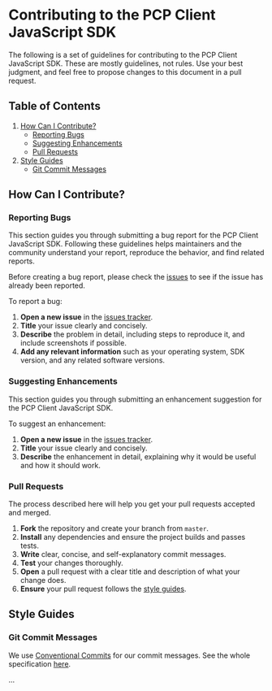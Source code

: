 # Contributing to the PCP Client JavaScript SDK

The following is a set of guidelines for contributing to the PCP Client JavaScript SDK. These are mostly guidelines, not rules. Use your best judgment, and feel free to propose changes to this document in a pull request.

## Table of Contents

1. [How Can I Contribute?](#how-can-i-contribute)
   - [Reporting Bugs](#reporting-bugs)
   - [Suggesting Enhancements](#suggesting-enhancements)
   - [Pull Requests](#pull-requests)
2. [Style Guides](#style-guides)
   - [Git Commit Messages](#git-commit-messages)

## How Can I Contribute?

### Reporting Bugs

This section guides you through submitting a bug report for the PCP Client JavaScript SDK. Following these guidelines helps maintainers and the community understand your report, reproduce the behavior, and find related reports.

Before creating a bug report, please check the [issues](https://github.com/PAYONE-GmbH/PCP-client-javascript-SDK/issues) to see if the issue has already been reported.

To report a bug:

1. **Open a new issue** in the [issues tracker](https://github.com/PAYONE-GmbH/PCP-client-javascript-SDK/issues/new).
2. **Title** your issue clearly and concisely.
3. **Describe** the problem in detail, including steps to reproduce it, and include screenshots if possible.
4. **Add any relevant information** such as your operating system, SDK version, and any related software versions.

### Suggesting Enhancements

This section guides you through submitting an enhancement suggestion for the PCP Client JavaScript SDK.

To suggest an enhancement:

1. **Open a new issue** in the [issues tracker](https://github.com/PAYONE-GmbH/PCP-client-javascript-SDK/issues/new).
2. **Title** your issue clearly and concisely.
3. **Describe** the enhancement in detail, explaining why it would be useful and how it should work.

### Pull Requests

The process described here will help you get your pull requests accepted and merged.

1. **Fork** the repository and create your branch from `master`.
2. **Install** any dependencies and ensure the project builds and passes tests.
3. **Write** clear, concise, and self-explanatory commit messages.
4. **Test** your changes thoroughly.
5. **Open** a pull request with a clear title and description of what your change does.
6. **Ensure** your pull request follows the [style guides](#style-guides).

## Style Guides

### Git Commit Messages

We use [Conventional Commits](https://www.conventionalcommits.org/) for our commit messages. See the whole specification [here](https://www.conventionalcommits.org/en/v1.0.0/#specification).

...
